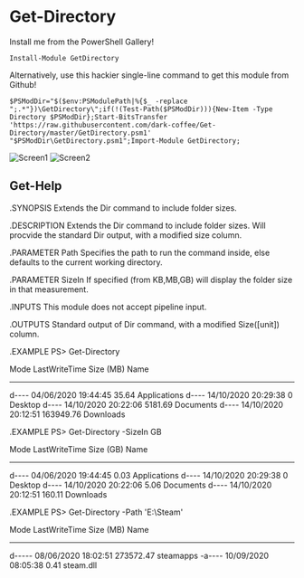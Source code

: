 # Get-Directory


Install me from the PowerShell Gallery!
```
Install-Module GetDirectory
```

Alternatively, use this hackier single-line command to get this module from Github!
```
$PSModDir="$($env:PSModulePath|%{$_ -replace ";.*"})\GetDirectory\";if(!(Test-Path($PSModDir))){New-Item -Type Directory $PSModDir};Start-BitsTransfer 'https://raw.githubusercontent.com/dark-coffee/Get-Directory/master/GetDirectory.psm1' "$PSModDir\GetDirectory.psm1";Import-Module GetDirectory;
```




![Screen1](https://shadow.coffee/assets/Github/Get-Directory/Get-Directory1.PNG)
![Screen2](https://shadow.coffee/assets/Github/Get-Directory/Get-Directory2.PNG)



## Get-Help 

.SYNOPSIS
Extends the Dir command to include folder sizes.

.DESCRIPTION
Extends the Dir command to include folder sizes.
Will procvide the standard Dir output, with a modified size column.

.PARAMETER Path
Specifies the path to run the command inside, else defaults to the current working directory.

.PARAMETER SizeIn
If specified (from KB,MB,GB) will display the folder size in that measurement.

.INPUTS
This module does not accept pipeline input.

.OUTPUTS
Standard output of Dir command, with a modified Size([unit]) column.

.EXAMPLE
PS>  Get-Directory

Mode  LastWriteTime       Size (MB) Name
----  -------------       --------- ----
d---- 04/06/2020 19:44:45     35.64 Applications
d---- 14/10/2020 20:29:38         0 Desktop
d---- 14/10/2020 20:22:06   5181.69 Documents
d---- 14/10/2020 20:12:51 163949.76 Downloads

.EXAMPLE
PS>  Get-Directory -SizeIn GB

Mode  LastWriteTime       Size (GB) Name
----  -------------       --------- ----
d---- 04/06/2020 19:44:45      0.03 Applications
d---- 14/10/2020 20:29:38         0 Desktop
d---- 14/10/2020 20:22:06      5.06 Documents
d---- 14/10/2020 20:12:51    160.11 Downloads

.EXAMPLE
PS> Get-Directory -Path 'E:\Steam'

Mode   LastWriteTime       Size (MB) Name     
----   -------------       --------- ----     
d----- 08/06/2020 18:02:51 273572.47 steamapps
-a---- 10/09/2020 08:05:38      0.41 steam.dll
